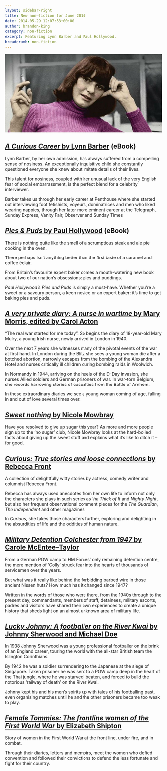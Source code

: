 ```yaml
---
layout: sidebar-right
title: New non–fiction for June 2014
date: 2014-05-29 12:07:53+00:00
author: brandon-king
category: non-fiction
excerpt: Featuring Lynn Barber and Paul Hollywood.
breadcrumb: non-fiction
---
```

![A Curious Career by Lynn Barber](/images/featured/featured-a-curious-career.jpg)

## [<cite>A Curious Career</cite> by Lynn Barber](http://suffolklibraries.lib.overdrive.com/95846DAC-4B32-41EC-BBF0-95806874BE8A/10/50/en/ContentDetails.htm?id=0FAC2031-96A5-4569-8EBE-B4592C8B5411) (eBook)

Lynn Barber, by her own admission, has always suffered from a compelling sense of nosiness. An exceptionally inquisitive child she constantly questioned everyone she knew about imitate details of their lives.

This talent for nosiness, coupled with her unusual lack of the very English fear of social embarrassment, is the perfect blend for a celebrity interviewer.

Barber takes us through her early career at Penthouse where she started out interviewing foot fetishists, voyeurs, dominatrices and men who liked wearing nappies, through her later more eminent career at the Telegraph, Sunday Express, Vanity Fair, Observer and Sunday Times

## [<cite>Pies & Puds</cite> by Paul Hollywood](http://suffolklibraries.lib.overdrive.com/95846DAC-4B32-41EC-BBF0-95806874BE8A/10/50/en/ContentDetails.htm?id=2F51B91F-CE3B-4426-B233-533FD085A390) (eBook)

There is nothing quite like the smell of a scrumptious steak and ale pie cooking in the oven.

There perhaps isn&#8217;t anything better than the first taste of a caramel and coffee éclair.

From Britain&#8217;s favourite expert baker comes a mouth-watering new book about two of our nation&#8217;s obsessions: pies and puddings.

<cite>Paul Hollywood&#8217;s Pies and Puds</cite> is simply a must-have. Whether you&#8217;re a sweet or a savoury person, a keen novice or an expert baker: it&#8217;s time to get baking pies and puds.

## [<cite>A very private diary: A nurse in wartime</cite> by Mary Morris, edited by Carol Acton](https://suffolk.spydus.co.uk/cgi-bin/spydus.exe/ENQ/OPAC/BIBENQ/14578929?QRY=CTIBIB%3C%20IRN(37213625)&QRYTEXT=A%20very%20private%20diary%20%3A%20a%20nurse%20in%20wartime)

“The real war started for me today”. So begins the diary of 18-year-old Mary Mulry, a young Irish nurse, newly arrived in London in 1940.

Over the next 7 years she witnesses many of the pivotal events of the war at first hand. In London during the Blitz she sees a young woman die after a botched abortion, narrowly escapes from the bombing of the Alexandra Hotel and nurses critically ill children during bombing raids in Woolwich.

In Normandy in 1944, arriving on the heels of the D-Day invasion, she nurses Allied soldiers and German prisoners of war. In war-torn Belgium, she records harrowing stories of casualties from the Battle of Arnhem.

In these extraordinary diaries we see a young woman coming of age, falling in and out of love several times over.

## [<cite>Sweet nothing</cite> by Nicole Mowbray](https://suffolk.spydus.co.uk/cgi-bin/spydus.exe/ENQ/OPAC/BIBENQ/14579741?QRY=CTIBIB%3C%20IRN(37214801)&QRYTEXT=Sweet%20nothing)

Have you resolved to give up sugar this year? As more and more people sign up to the ‘no sugar’ club, Nicole Mowbray looks at the hard-boiled facts about giving up the sweet stuff and explains what it&#8217;s like to ditch it – for good.

## [<cite>Curious: True stories and loose connections</cite> by Rebecca Front](https://suffolk.spydus.co.uk/cgi-bin/spydus.exe/ENQ/OPAC/BIBENQ/14580314?QRY=CTIBIB%3C%20IRN(32816607)&QRYTEXT=Curious%20%3A%20true%20stories%20and%20loose%20connections)

A collection of delightfully witty stories by actress, comedy writer and columnist Rebecca Front.

Rebecca has always used anecdotes from her own life to inform not only the characters she plays in such series as &#8216;<cite>he Thick of It</cite> and <cite>Nighty Night</cite>, but also her frequent observational comment pieces for the <cite>The Guardian</cite>, <cite>The Independent</cite> and other magazines.

In <cite>Curious</cite>, she takes those characters further, exploring and delighting in the absurdities of life and the oddities of human nature.

## [<cite>Military Detention Colchester from 1947</cite> by Carole McEntee–Taylor](https://suffolk.spydus.co.uk/cgi-bin/spydus.exe/ENQ/OPAC/BIBENQ/14580864?QRY=CTIBIB%3C%20IRN(37691293)&QRYTEXT=Military%20Detention%20Colchester%20from%201947)

From a German POW camp to HM Forces&#8217; only remaining detention centre, the mere mention of ‘Colly’ struck fear into the hearts of thousands of servicemen over the years.

But what was it really like behind the forbidding barbed wire in those ancient Nissen huts? How much has it changed since 1947?

Written in the words of those who were there, from the 1940s through to the present day, commandants, members of staff, detainees, military escorts, padres and visitors have shared their own experiences to create a unique history that sheds light on an almost unknown area of military life.

## [<cite>Lucky Johnny: A footballer on the River Kwai</cite> by Johnny Sherwood and Michael Doe](https://suffolk.spydus.co.uk/cgi-bin/spydus.exe/ENQ/OPAC/BIBENQ/14583178?QRY=CTIBIB%3C%20IRN(33164338)&QRYTEXT=Lucky%20Johnny%20%3A%20a%20footballer%20on%20the%20River%20Kwai)

In 1938 Johnny Sherwood was a young professional footballer on the brink of an England career, touring the world with the all-star British team the Islington Corinthians.

By 1942 he was a soldier surrendering to the Japanese at the siege of Singapore. Taken prisoner he was sent to a POW camp deep in the heart of the Thai jungle, where he was starved, beaten, and forced to build the notorious &#8216;railway of death&#8217; on the River Kwai.

Johnny kept his and his men&#8217;s spirits up with tales of his footballing past, even organising matches until he and the other prisoners became too weak to play.

## [<cite>Female Tommies: The frontline women of the First World War</cite> by Elizabeth Shipton](https://suffolk.spydus.co.uk/cgi-bin/spydus.exe/ENQ/OPAC/BIBENQ/14583948?QRY=CTIBIB%3C%20IRN(31742883)&QRYTEXT=Female%20Tommies%20%3A%20the%20frontline%20women%20of%20the%20First%20World%20War)

Story of women in the First World War at the front line, under fire, and in combat.

Through their diaries, letters and memoirs, meet the women who defied convention and followed their convictions to defend the less fortunate and fight for their country.
